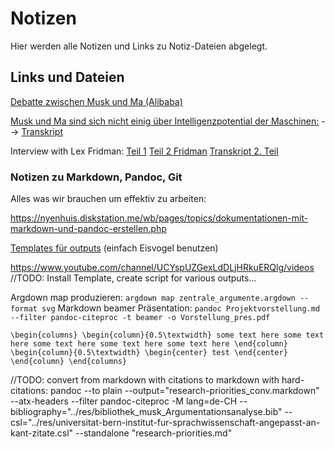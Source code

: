 # Notizen
Hier werden alle Notizen und Links zu Notiz-Dateien abgelegt.

## Links und Dateien

[Debatte zwischen Musk und Ma (Alibaba)](https://www.youtube.com/watch?v=f3lUEnMaiAU)

[Musk und Ma sind sich nicht einig über Intelligenzpotential der Maschinen:](https://www.youtube.com/watch?v=fS_TfL7rrHI)
--> [Transkript](https://news.theceomagazine.com/business/entrepreneurship/jack-ma-elon-musk-artificial-intelligence/)

Interview with Lex Fridman:
[Teil 1](https://www.youtube.com/watch?v=dEv99vxKjVI&list=PLrAXtmErZgOdP_8GztsuKi9nrraNbKKp4)
[Teil 2 Fridman](https://www.youtube.com/watch?v=smK9dgdTl40)
[Transkript 2. Teil](https://lexfridman.com/wordpress/wp-content/uploads/2019/11/elon_musk_lex_fridman_2_transcript.pdf)

### Notizen zu Markdown, Pandoc, Git
Alles was wir brauchen um effektiv zu arbeiten:

<https://nyenhuis.diskstation.me/wb/pages/topics/dokumentationen-mit-markdown-und-pandoc-erstellen.php>


[Templates für outputs](https://github.com/jgm/pandoc/wiki/User-contributed-templates) (einfach Eisvogel benutzen)

<https://www.youtube.com/channel/UCYspUZGexLdDLjHRkuERQlg/videos>
//TODO: Install Template, create script for various outputs...

Argdown map produzieren: `argdown map zentrale_argumente.argdown --format svg`
Markdown beamer Präsentation: `pandoc Projektvorstellung.md --filter pandoc-citeproc -t beamer -o Vorstellung_pres.pdf`

``\begin{columns}
\begin{column}{0.5\textwidth}
   some text here some text here some text here some text here some text here
\end{column}
\begin{column}{0.5\textwidth}
    \begin{center}
    test
     \end{center}
\end{column}
\end{columns} ``


//TODO: convert from markdown with citations to markdown with hard-citations:
pandoc --to plain  --output="research-priorities_conv.markdown" --atx-headers --filter pandoc-citeproc -M lang=de-CH --bibliography="../res/bibliothek_musk_Argumentationsanalyse.bib" --csl="../res/universitat-bern-institut-fur-sprachwissenschaft-angepasst-an-kant-zitate.csl" --standalone "research-priorities.md"